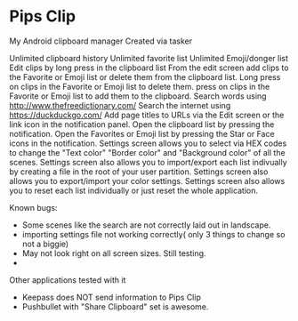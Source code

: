 # Pips Clip
My Android clipboard manager
Created via tasker

Unlimited clipboard history
Unlimited favorite list
Unlimited Emoji/donger list
Edit clips by long press in the clipboard list
From the edit screen add clips to the Favorite or Emoji list or delete them from the clipboard list.
Long press on clips in the Favorite or Emoji list to delete them.
press on clips in the Favorite or Emoji list to add them to the clipboard.
Search words using http://www.thefreedictionary.com/
Search the internet using https://duckduckgo.com/
Add page titles to URLs via the Edit screen or the link icon in the notification panel.
Open the clipboard list by pressing the notification.
Open the Favorites or Emoji list by pressing the Star or Face icons in the notification.
Settings screen allows you to select via HEX codes to change the "Text color" "Border color" and "Background color" of all the scenes.
Settings screen also allows you to import/export each list indivually by creating a file in the root of your user partition.
Settings screen also allows you to export/import your color settings.
Settings screen also allows you to reset each list individually or just reset the whole application.

Known bugs:
- Some scenes like the search are not correctly laid out in landscape.
- importing settings file not working correctly( only 3 things to change so not a biggie)
- May not look right on all screen sizes.  Still testing.
- 

Other applications tested with it
- Keepass does NOT send information to Pips Clip
- Pushbullet with "Share Clipboard" set is awesome.
